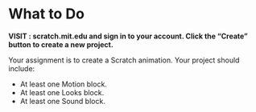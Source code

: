 # What to Do
 
**VISIT : scratch.mit.edu and sign in to your account. Click the “Create” button to create a new project.**

Your assignment is to create a Scratch animation. Your project should include:

- At least one Motion block.
- At least one Looks block.
- At least one Sound block.
